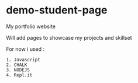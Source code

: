 # demo-student-page
 My portfolio website 

 Will add pages to showcase my projects and skillset 

 For now i used :

    1. Javascript
    2. CHALK
    3. NODEJS
    4. Repl.it
